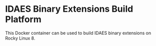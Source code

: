 IDAES Binary Extensions Build Platform
======================================

This Docker container can be used to build IDAES binary extensions on Rocky
Linux 8. 
